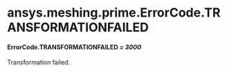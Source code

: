 # ansys.meshing.prime.ErrorCode.TRANSFORMATIONFAILED



#### ErrorCode.TRANSFORMATIONFAILED *= 3000*

Transformation failed.

<!-- !! processed by numpydoc !! -->
